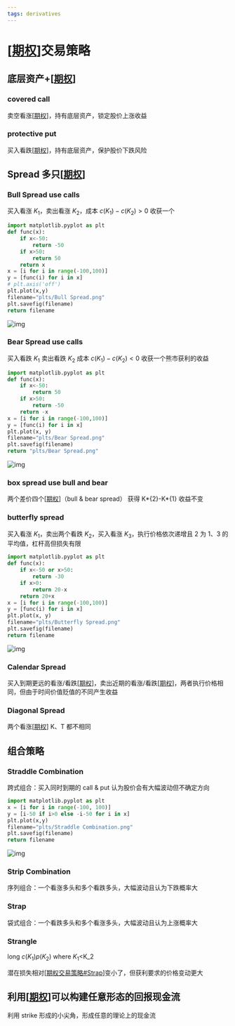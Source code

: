 ```yaml
---
tags: derivatives
---
```


# [[期权]]交易策略

## 底层资产+[[期权]]

### covered call

卖空看涨[[期权]]，持有底层资产，锁定股价上涨收益

### protective put

买入看跌[[期权]]，持有底层资产，保护股价下跌风险

## Spread 多只[[期权]]

### Bull Spread use calls

买入看涨 $K_1$，卖出看涨 $K_2$，成本 $c(K_1)-c(K_2)>0$ 收获一个

```python
import matplotlib.pyplot as plt
def func(x):
    if x<-50:
        return -50
    if x>50:
        return 50
    return x
x = [i for i in range(-100,100)]
y = [func(i) for i in x]
# plt.axis('off')
plt.plot(x,y)
filename="plts/Bull Spread.png"
plt.savefig(filename)
return filename
```

![img](../../../attachments/Bull%20Spread.png)

### Bear Spread use calls

买入看跌 $K_1$ 卖出看跌 $K_2$
成本 $c(K_{1})-c(K_{2})<0$ 收获一个熊市获利的收益

```python
import matplotlib.pyplot as plt
def func(x):
    if x<-50:
        return 50
    if x>50:
        return -50
    return -x
x = [i for i in range(-100,100)]
y = [func(i) for i in x]
plt.plot(x, y)
filename="plts/Bear Spread.png"
plt.savefig(filename)
return "plts/Bear Spread.png"
```

![img](../../../attachments/Bear%20Spread.png)

### box spread use bull and bear

两个差价四个[[期权]]（bull & bear spread） 获得 K*{2}-K*{1} 收益不变

### butterfly spread

买入看涨 $K_1$，卖出两个看跌 $K_2$，买入看涨 $K_3$，执行价格依次递增且 2 为 1、3 的平均值，杠杆高但损失有限

```python
import matplotlib.pyplot as plt
def func(x):
    if x<-50 or x>50:
        return -30
    if x>0:
        return 20-x
    return 20+x
x = [i for i in range(-100,100)]
y = [func(i) for i in x]
plt.plot(x, y)
filename="plts/Butterfly Spread.png"
plt.savefig(filename)
return filename
```

![img](../../../attachments/Butterfly%20Spread.png)

### Calendar Spread

买入到期更远的看涨/看跌[[期权]]，卖出近期的看涨/看跌[[期权]]，两者执行价格相同，但由于时间价值贬值的不同产生收益

### Diagonal Spread

两个看涨[[期权]] K、T 都不相同

## 组合策略

### Straddle Combination

跨式组合：买入同时到期的 call & put 认为股价会有大幅波动但不确定方向

```python
import matplotlib.pyplot as plt
x = [i for i in range(-100, 100)]
y = [i-50 if i>0 else -i-50 for i in x]
plt.plot(x,y)
filename="plts/Straddle Combination.png"
plt.savefig(filename)
return filename
```

![img](../../../attachments/Straddle%20Combination.png)

### Strip Combination

序列组合：一个看涨多头和多个看跌多头，大幅波动且认为下跌概率大

### Strap

袋式组合：一个看跌多头和多个看涨多头，大幅波动且认为上涨概率大

### Strangle

long $c(K_1) p(K_2)$
where $K_{1}$<K\_${2}$

潜在损失相对[[期权交易策略#Strap]]变小了，但获利要求的价格变动更大

## 利用[[期权]]可以构建任意形态的回报现金流

利用 strike 形成的小尖角，形成任意的理论上的现金流

[//begin]: # "Autogenerated link references for markdown compatibility"
[期权]: 期权.md "期权"
[期权交易策略#Strap]: 期权交易策略.md "期权交易策略"
[//end]: # "Autogenerated link references"
